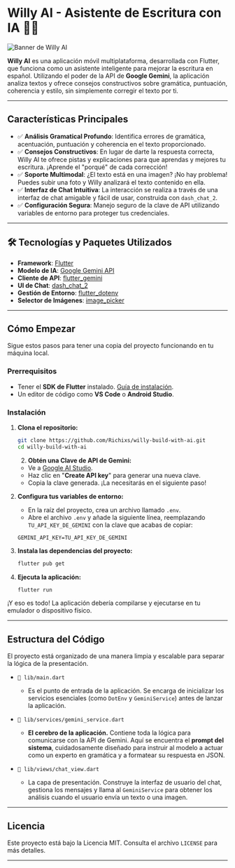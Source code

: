 # Willy AI - Asistente de Escritura con IA 🤖📝

![Banner de Willy AI](https://i.imgur.com/F4a8yO4.jpeg)

**Willy AI** es una aplicación móvil multiplataforma, desarrollada con Flutter, que funciona como un asistente inteligente para mejorar la escritura en español. Utilizando el poder de la API de **Google Gemini**, la aplicación analiza textos y ofrece consejos constructivos sobre gramática, puntuación, coherencia y estilo, sin simplemente corregir el texto por ti.

---

## Características Principales

* ✅ **Análisis Gramatical Profundo**: Identifica errores de gramática, acentuación, puntuación y coherencia en el texto proporcionado.
* ✅ **Consejos Constructivos**: En lugar de darte la respuesta correcta, Willy AI te ofrece pistas y explicaciones para que aprendas y mejores tu escritura. ¡Aprende el "porqué" de cada corrección!
* ✅ **Soporte Multimodal**: ¿El texto está en una imagen? ¡No hay problema! Puedes subir una foto y Willy analizará el texto contenido en ella.
* ✅ **Interfaz de Chat Intuitiva**: La interacción se realiza a través de una interfaz de chat amigable y fácil de usar, construida con `dash_chat_2`.
* ✅ **Configuración Segura**: Manejo seguro de la clave de API utilizando variables de entorno para proteger tus credenciales.

---

## 🛠️ Tecnologías y Paquetes Utilizados

* **Framework**: [Flutter](https://flutter.dev/)
* **Modelo de IA**: [Google Gemini API](https://ai.google.dev/)
* **Cliente de API**: [flutter_gemini](https://pub.dev/packages/flutter_gemini)
* **UI de Chat**: [dash_chat_2](https://pub.dev/packages/dash_chat_2)
* **Gestión de Entorno**: [flutter_dotenv](https://pub.dev/packages/flutter_dotenv)
* **Selector de Imágenes**: [image_picker](https://pub.dev/packages/image_picker)

---

## Cómo Empezar

Sigue estos pasos para tener una copia del proyecto funcionando en tu máquina local.

### Prerrequisitos

* Tener el **SDK de Flutter** instalado. [Guía de instalación](https://docs.flutter.dev/get-started/install).
* Un editor de código como **VS Code** o **Android Studio**.

### Instalación

1.  **Clona el repositorio:**
    ```sh
    git clone https://github.com/Richixs/willy-build-with-ai.git
    cd willy-build-with-ai
    ```
    2.  **Obtén una Clave de API de Gemini:**
    * Ve a [Google AI Studio](https://aistudio.google.com/app/apikey).
    * Haz clic en "**Create API key**" para generar una nueva clave.
    * Copia la clave generada. ¡La necesitarás en el siguiente paso!

3.  **Configura tus variables de entorno:**
    * En la raíz del proyecto, crea un archivo llamado `.env`.
    * Abre el archivo `.env` y añade la siguiente línea, reemplazando `TU_API_KEY_DE_GEMINI` con la clave que acabas de copiar:
    ```
    GEMINI_API_KEY=TU_API_KEY_DE_GEMINI
    ```

4.  **Instala las dependencias del proyecto:**
    ```sh
    flutter pub get
    ```

5.  **Ejecuta la aplicación:**
    ```sh
    flutter run
    ```

¡Y eso es todo! La aplicación debería compilarse y ejecutarse en tu emulador o dispositivo físico.

---

## Estructura del Código

El proyecto está organizado de una manera limpia y escalable para separar la lógica de la presentación.

* `📁 lib/main.dart`
    * Es el punto de entrada de la aplicación. Se encarga de inicializar los servicios esenciales (como `DotEnv` y `GeminiService`) antes de lanzar la aplicación.

* `📁 lib/services/gemini_service.dart`
    * **El cerebro de la aplicación.** Contiene toda la lógica para comunicarse con la API de Gemini. Aquí se encuentra el **prompt del sistema**, cuidadosamente diseñado para instruir al modelo a actuar como un experto en gramática y a formatear su respuesta en JSON.

* `📁 lib/views/chat_view.dart`
    * La capa de presentación. Construye la interfaz de usuario del chat, gestiona los mensajes y llama al `GeminiService` para obtener los análisis cuando el usuario envía un texto o una imagen.

---

## Licencia

Este proyecto está bajo la Licencia MIT. Consulta el archivo `LICENSE` para más detalles.

---
